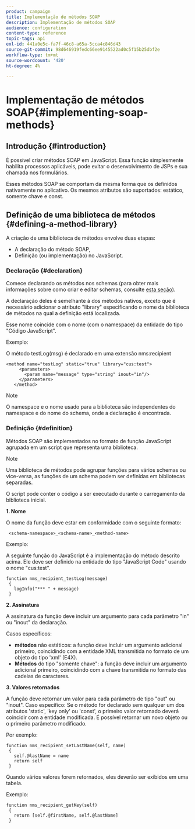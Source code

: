 ```yaml
---
product: campaign
title: Implementação de métodos SOAP
description: Implementação de métodos SOAP
audience: configuration
content-type: reference
topic-tags: api
exl-id: 441a0e5c-fa7f-46c8-a65a-5cca4c846d43
source-git-commit: 98d646919fedc66ee9145522ad0c5f15b25dbf2e
workflow-type: tm+mt
source-wordcount: '420'
ht-degree: 4%

---
```


# Implementação de métodos SOAP{#implementing-soap-methods}

## Introdução {#introduction}

É possível criar métodos SOAP em JavaScript. Essa função simplesmente habilita processos aplicáveis, pode evitar o desenvolvimento de JSPs e sua chamada nos formulários.

Esses métodos SOAP se comportam da mesma forma que os definidos nativamente no aplicativo. Os mesmos atributos são suportados: estático, somente chave e const.

## Definição de uma biblioteca de métodos {#defining-a-method-library}

A criação de uma biblioteca de métodos envolve duas etapas:

* A declaração do método SOAP,
* Definição (ou implementação) no JavaScript.

### Declaração {#declaration}

Comece declarando os métodos nos schemas (para obter mais informações sobre como criar e editar schemas, consulte [esta seção](../../configuration/using/about-schema-edition.md)).

A declaração deles é semelhante à dos métodos nativos, exceto que é necessário adicionar o atributo &quot;library&quot; especificando o nome da biblioteca de métodos na qual a definição está localizada.

Esse nome coincide com o nome (com o namespace) da entidade do tipo &quot;Código JavaScript&quot;.

Exemplo:

O método testLog(msg) é declarado em uma extensão nms:recipient

```
<method name="testLog" static="true" library="cus:test">
     <parameters>
       <param name="message" type="string" inout="in"/>
     </parameters>
   </method>
```

>[!NOTE]
>
>O namespace e o nome usado para a biblioteca são independentes do namespace e do nome do schema, onde a declaração é encontrada.

### Definição {#definition}

Métodos SOAP são implementados no formato de função JavaScript agrupada em um script que representa uma biblioteca.

>[!NOTE]
>
>Uma biblioteca de métodos pode agrupar funções para vários schemas ou vice-versa, as funções de um schema podem ser definidas em bibliotecas separadas.

O script pode conter o código a ser executado durante o carregamento da biblioteca inicial.

**1. Nome**

O nome da função deve estar em conformidade com o seguinte formato:

```
 <schema-namespace>_<schema-name>_<method-name>
```

Exemplo:

A seguinte função do JavaScript é a implementação do método descrito acima. Ele deve ser definido na entidade do tipo &quot;JavaScript Code&quot; usando o nome &quot;cus:test&quot;.

```
function nms_recipient_testLog(message)
 {
   logInfo("*** " + message)
 }
```

**2. Assinatura**

A assinatura da função deve incluir um argumento para cada parâmetro &quot;in&quot; ou &quot;inout&quot; da declaração.

Casos específicos:

* **métodos** não estáticos: a função deve incluir um argumento adicional primeiro, coincidindo com a entidade XML transmitida no formato de um objeto do tipo &#39;xml&#39; (E4X).
* **Métodos** do tipo &quot;somente chave&quot;: a função deve incluir um argumento adicional primeiro, coincidindo com a chave transmitida no formato das cadeias de caracteres.

**3. Valores retornados**

A função deve retornar um valor para cada parâmetro de tipo &quot;out&quot; ou &quot;inout&quot;. Caso específico: Se o método for declarado sem qualquer um dos atributos &#39;static&#39;, &#39;key only&#39; ou &#39;const&#39;, o primeiro valor retornado deverá coincidir com a entidade modificada. É possível retornar um novo objeto ou o primeiro parâmetro modificado.

Por exemplo:

```
function nms_recipient_setLastName(self, name)
 {
   self.@lastName = name
   return self
 }
```

Quando vários valores forem retornados, eles deverão ser exibidos em uma tabela.

Exemplo:

```
function nms_recipient_getKey(self)
 {
   return [self.@firstName, self.@lastName]
 }
```
